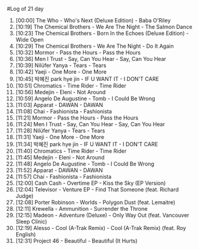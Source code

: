 #Log of 21 day

1. [00:00] The Who - Who's Next (Deluxe Edition) - Baba O'Riley
1. [10:19] The Chemical Brothers - We Are The Night - The Salmon Dance
1. [10:23] The Chemical Brothers - Born In the Echoes (Deluxe Edition) - Wide Open
1. [10:29] The Chemical Brothers - We Are The Night - Do It Again
1. [10:32] Mormor - Pass the Hours - Pass the Hours
1. [10:36] Men I Trust - Say, Can You Hear - Say, Can You Hear
1. [10:39] Nilüfer Yanya - Tears - Tears
1. [10:42] Yaeji - One More - One More
1. [10:45] 박혜진 park hye jin - IF U WANT IT - I DON'T CARE
1. [10:51] Chromatics - Time Rider - Time Rider
1. [10:56] Medejin - Eleni - Not Around
1. [10:59] Angelo De Augustine - Tomb - I Could Be Wrong
1. [11:03] Apparat - DAWAN - DAWAN
1. [11:08] Chai - Fashionista - Fashionista
1. [11:21] Mormor - Pass the Hours - Pass the Hours
1. [11:24] Men I Trust - Say, Can You Hear - Say, Can You Hear
1. [11:28] Nilüfer Yanya - Tears - Tears
1. [11:31] Yaeji - One More - One More
1. [11:34] 박혜진 park hye jin - IF U WANT IT - I DON'T CARE
1. [11:40] Chromatics - Time Rider - Time Rider
1. [11:45] Medejin - Eleni - Not Around
1. [11:48] Angelo De Augustine - Tomb - I Could Be Wrong
1. [11:52] Apparat - DAWAN - DAWAN
1. [11:57] Chai - Fashionista - Fashionista
1. [12:00] Cash Cash - Overtime EP - Kiss the Sky (EP Version)
1. [12:04] Televisor - Venture EP - Find That Someone (feat. Richard Judge)
1. [12:08] Porter Robinson - Worlds - Polygon Dust (feat. Lemaitre)
1. [12:11] Krewella - Ammunition - Surrender the Throne
1. [12:15] Madeon - Adventure (Deluxe) - Only Way Out (feat. Vancouver Sleep Clinic)
1. [12:19] Alesso - Cool (A-Trak Remix) - Cool (A-Trak Remix) (feat. Roy English)
1. [12:31] Project 46 - Beautiful - Beautiful (It Hurts)
